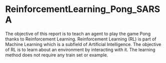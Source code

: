 # ReinforcementLearning_Pong_SARSA
The objective of this report is to teach an agent to play the game Pong thanks to Reinforcement Learning. Reinforcement Learning (RL) is part of Machine Learning which is a subfield of Artificial Intelligence. The objective of RL is to learn about an environment by interacting with it. The learning method does not require any train set or example.
